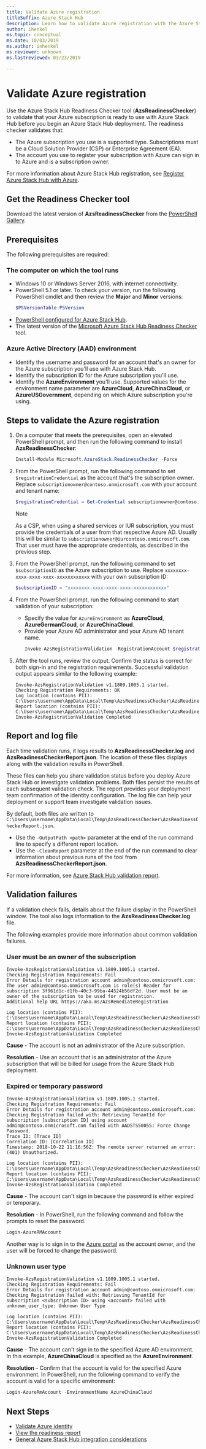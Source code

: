 ```yaml
---
title: Validate Azure registration
titleSuffix: Azure Stack Hub
description: Learn how to validate Azure registration with the Azure Stack Hub Readiness Checker tool.
author: ihenkel
ms.topic: conceptual
ms.date: 10/03/2019
ms.author: inhenkel
ms.reviewer: unknown
ms.lastreviewed: 03/23/2019

---
```


# Validate Azure registration

Use the Azure Stack Hub Readiness Checker tool (**AzsReadinessChecker**) to validate that your Azure subscription is ready to use with Azure Stack Hub before you begin an Azure Stack Hub deployment. The readiness checker validates that:

- The Azure subscription you use is a supported type. Subscriptions must be a Cloud Solution Provider (CSP) or Enterprise Agreement (EA).
- The account you use to register your subscription with Azure can sign in to Azure and is a subscription owner.

For more information about Azure Stack Hub registration, see [Register Azure Stack Hub with Azure](azure-stack-registration.md).

## Get the Readiness Checker tool

Download the latest version of **AzsReadinessChecker** from the [PowerShell Gallery](https://aka.ms/AzsReadinessChecker).  

## Prerequisites

The following prerequisites are required:

### The computer on which the tool runs

- Windows 10 or Windows Server 2016, with internet connectivity.
- PowerShell 5.1 or later. To check your version, run the following PowerShell cmdlet and then review the **Major** and **Minor** versions:  
  ```powershell
  $PSVersionTable.PSVersion
  ```
- [PowerShell configured for Azure Stack Hub](azure-stack-powershell-install.md).
- The latest version of the [Microsoft Azure Stack Hub Readiness Checker](https://aka.ms/AzsReadinessChecker) tool.  

### Azure Active Directory (AAD) environment

- Identify the username and password for an account that's an owner for the Azure subscription you'll use with Azure Stack Hub.  
- Identify the subscription ID for the Azure subscription you'll use.
- Identify the **AzureEnvironment** you'll use. Supported values for the environment name parameter are **AzureCloud**, **AzureChinaCloud**, or **AzureUSGovernment**, depending on which Azure subscription you're using.

## Steps to validate the Azure registration

1. On a computer that meets the prerequisites, open an elevated PowerShell prompt, and then run the following command to install **AzsReadinessChecker**:

   ```powershell
   Install-Module Microsoft.AzureStack.ReadinessChecker -Force
   ```

2. From the PowerShell prompt, run the following command to set `$registrationCredential` as the account that's the subscription owner. Replace `subscriptionowner@contoso.onmicrosoft.com` with your account and tenant name:

   ```powershell
   $registrationCredential = Get-Credential subscriptionowner@contoso.onmicrosoft.com -Message "Enter Credentials for Subscription Owner"
   ```

   > [!NOTE]
   > As a CSP, when using a shared services or IUR subscription, you must provide the credentials of a user from that respective Azure AD. Usually this will be similar to `subscriptionowner@iurcontoso.onmicrosoft.com`. That user must have the appropriate credentials, as described in the previous step.

3. From the PowerShell prompt, run the following command to set `$subscriptionID` as the Azure subscription to use. Replace `xxxxxxxx-xxxx-xxxx-xxxx-xxxxxxxxxxxx` with your own subscription ID:

   ```powershell
   $subscriptionID = "xxxxxxxx-xxxx-xxxx-xxxx-xxxxxxxxxxxx"
   ```

4. From the PowerShell prompt, run the following command to start validation of your subscription:

   - Specify the value for `AzureEnvironment` as **AzureCloud**, **AzureGermanCloud**, or **AzureChinaCloud**.  
   - Provide your Azure AD administrator and your Azure AD tenant name.
      ```powershell
      Invoke-AzsRegistrationValidation -RegistrationAccount $registrationCredential -AzureEnvironment AzureCloud -RegistrationSubscriptionID $subscriptionID
      ```

5. After the tool runs, review the output. Confirm the status is correct for both sign-in and the registration requirements. Successful validation output appears similar to the following example:

   ```shell
   Invoke-AzsRegistrationValidation v1.1809.1005.1 started.
   Checking Registration Requirements: OK
   Log location (contains PII): C:\Users\username\AppData\Local\Temp\AzsReadinessChecker\AzsReadinessChecker.log
   Report location (contains PII): C:\Users\username\AppData\Local\Temp\AzsReadinessChecker\AzsReadinessCheckerReport.json
   Invoke-AzsRegistrationValidation Completed
   ```

## Report and log file

Each time validation runs, it logs results to **AzsReadinessChecker.log** and **AzsReadinessCheckerReport.json**. The location of these files displays along with the validation results in PowerShell.

These files can help you share validation status before you deploy Azure Stack Hub or investigate validation problems. Both files persist the results of each subsequent validation check. The report provides your deployment team confirmation of the identity configuration. The log file can help your deployment or support team investigate validation issues.

By default, both files are written to `C:\Users\username\AppData\Local\Temp\AzsReadinessChecker\AzsReadinessCheckerReport.json`.  

- Use the `-OutputPath <path>` parameter at the end of the run command line to specify a different report location.
- Use the `-CleanReport` parameter at the end of the run command to clear information about previous runs of the tool from **AzsReadinessCheckerReport.json**.

For more information, see [Azure Stack Hub validation report](azure-stack-validation-report.md).

## Validation failures

If a validation check fails, details about the failure display in the PowerShell window. The tool also logs information to the **AzsReadinessChecker.log** file.

The following examples provide more information about common validation failures.

### User must be an owner of the subscription

```shell
Invoke-AzsRegistrationValidation v1.1809.1005.1 started.
Checking Registration Requirements: Fail
Error Details for registration account admin@contoso.onmicrosoft.com:
The user admin@contoso.onmicrosoft.com is role(s) Reader for subscription 3f961d1c-d1fb-40c3-99ba-44524b56df2d. User must be an owner of the subscription to be used for registration.
Additional help URL https://aka.ms/AzsRemediateRegistration

Log location (contains PII): C:\Users\username\AppData\Local\Temp\AzsReadinessChecker\AzsReadinessChecker.log
Report location (contains PII): C:\Users\username\AppData\Local\Temp\AzsReadinessChecker\AzsReadinessCheckerReport.json
Invoke-AzsRegistrationValidation Completed
```

**Cause** - The account is not an administrator of the Azure subscription.

**Resolution** - Use an account that is an administrator of the Azure subscription that will be billed for usage from the Azure Stack Hub deployment.

### Expired or temporary password

```shell
Invoke-AzsRegistrationValidation v1.1809.1005.1 started.
Checking Registration Requirements: Fail
Error Details for registration account admin@contoso.onmicrosoft.com:
Checking Registration failed with: Retrieving TenantId for subscription [subscription ID] using account admin@contoso.onmicrosoft.com failed with AADSTS50055: Force Change Password.
Trace ID: [Trace ID]
Correlation ID: [Correlation ID]
Timestamp: 2018-10-22 11:16:56Z: The remote server returned an error: (401) Unauthorized.

Log location (contains PII): C:\Users\username\AppData\Local\Temp\AzsReadinessChecker\AzsReadinessChecker.log
Report location (contains PII): C:\Users\username\AppData\Local\Temp\AzsReadinessChecker\AzsReadinessCheckerReport.json
Invoke-AzsRegistrationValidation Completed
```

**Cause** - The account can't sign in because the password is either expired or temporary.

**Resolution** - In PowerShell, run the following command and follow the prompts to reset the password.

```powershell
Login-AzureRMAccount
```

Another way is to sign in to the [Azure portal](https://portal.azure.com) as the account owner, and the user will be forced to change the password.

### Unknown user type  

```shell
Invoke-AzsRegistrationValidation v1.1809.1005.1 started.
Checking Registration Requirements: Fail
Error Details for registration account admin@contoso.onmicrosoft.com:
Checking Registration failed with: Retrieving TenantId for subscription <subscription ID> using <account> failed with unknown_user_type: Unknown User Type

Log location (contains PII): C:\Users\username\AppData\Local\Temp\AzsReadinessChecker\AzsReadinessChecker.log
Report location (contains PII): C:\Users\username\AppData\Local\Temp\AzsReadinessChecker\AzsReadinessCheckerReport.json
Invoke-AzsRegistrationValidation Completed
```

**Cause** - The account can't sign in to the specified Azure AD environment. In this example, **AzureChinaCloud** is specified as the **AzureEnvironment**.  

**Resolution** - Confirm that the account is valid for the specified Azure environment. In PowerShell, run the following command to verify the account is valid for a specific environment:

```powershell
Login-AzureRmAccount -EnvironmentName AzureChinaCloud
```

## Next Steps

- [Validate Azure identity](azure-stack-validate-identity.md)
- [View the readiness report](azure-stack-validation-report.md)
- [General Azure Stack Hub integration considerations](azure-stack-datacenter-integration.md)
